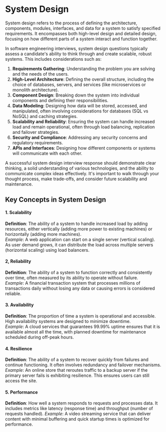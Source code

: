 # System Design

System design refers to the process of defining the architecture, components, modules, interfaces, and data for a system to satisfy specified requirements. It encompasses both high-level design and detailed design, focusing on how different parts of a system interact and function together.

In software engineering interviews, system design questions typically assess a candidate's ability to think through and create scalable, robust systems. This includes considerations such as:

1. **Requirements Gathering**: Understanding the problem you are solving and the needs of the users.
2. **High-Level Architecture**: Defining the overall structure, including the choice of databases, servers, and services (like microservices or monolith architecture).
3. **Component Design**: Breaking down the system into individual components and defining their responsibilities.
4. **Data Modeling**: Designing how data will be stored, accessed, and manipulated, often involving considerations for databases (SQL vs NoSQL) and caching strategies.
5. **Scalability and Reliability**: Ensuring the system can handle increased load and remain operational, often through load balancing, replication and failover strategies.
6. **Security and Compliance**: Addressing any security concerns and regulatory requirements.
7. **APIs and Interfaces**: Designing how different components or systems will communicate with each other.

A successful system design interview response should demonstrate clear thinking, a solid understanding of various technologies, and the ability to communicate complex ideas effectively. It's important to walk through your thought process, make trade-offs, and consider future scalability and maintenance.

## Key Concepts in System Design

#### 1. Scalability

**Definition**: The ability of a system to handle increased load by adding resources, either vertically (adding more power to existing machines) or horizontally (adding more machines). <br>
_Example_: A web application can start on a single server (vertical scaling). As user demand grows, it can distribute the load across multiple servers (horizontal scaling) using load balancers.

#### 2, Reliability

**Definition**: The ability of a system to function correctly and consistently over time, often measured by its ability to operate without failure. <br>
_Example_: A financial transaction system that processes millions of transactions daily without losing any data or causing errors is considered reliable.

#### 3. Availability

**Definition**: The proportion of time a system is operational and accessible. High availability systems are designed to minimize downtime. <br>
_Example_: A cloud services that guarantees 99.99% uptime ensures that it is available almost all the time, with planned downtime for maintenance scheduled during off-peak hours.

#### 4. Resilience

**Definition**: The ability of a system to recover quickly from failures and continue functioning. It often involves redundancy and failover mechanisms. <br>
_Example_: An online store that reroutes traffic to a backup server if the primary server fails is exhibiting resilience. This ensures users can still access the site.

#### 5. Performance

**Definition**: How well a system responds to requests and processes data. It includes metrics like latency (response time) and throughput (number of requests handled).
_Example_: A video streaming service that can deliver content with minimal buffering and quick startup times is optimized for performance.
